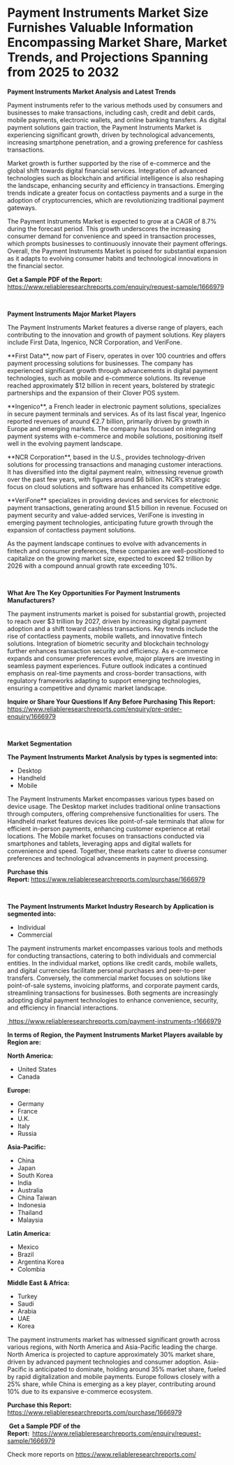 <p><h1>Payment Instruments Market Size Furnishes Valuable Information Encompassing Market Share, Market Trends, and Projections Spanning from 2025 to 2032</h1></p><p><strong>Payment Instruments Market Analysis and Latest Trends</strong></p>
<p><p>Payment instruments refer to the various methods used by consumers and businesses to make transactions, including cash, credit and debit cards, mobile payments, electronic wallets, and online banking transfers. As digital payment solutions gain traction, the Payment Instruments Market is experiencing significant growth, driven by technological advancements, increasing smartphone penetration, and a growing preference for cashless transactions.</p><p>Market growth is further supported by the rise of e-commerce and the global shift towards digital financial services. Integration of advanced technologies such as blockchain and artificial intelligence is also reshaping the landscape, enhancing security and efficiency in transactions. Emerging trends indicate a greater focus on contactless payments and a surge in the adoption of cryptocurrencies, which are revolutionizing traditional payment gateways.</p><p>The Payment Instruments Market is expected to grow at a CAGR of 8.7% during the forecast period. This growth underscores the increasing consumer demand for convenience and speed in transaction processes, which prompts businesses to continuously innovate their payment offerings. Overall, the Payment Instruments Market is poised for substantial expansion as it adapts to evolving consumer habits and technological innovations in the financial sector.</p></p>
<p><strong>Get a Sample PDF of the Report:&nbsp;</strong> <a href="https://www.reliableresearchreports.com/enquiry/request-sample/1666979?utm_campaign=3063&utm_medium=2&utm_source=Github&utm_content=ia&utm_term=06032025&utm_id=payment-instruments">https://www.reliableresearchreports.com/enquiry/request-sample/1666979</a></p>
<p>&nbsp;</p>
<p><strong>Payment Instruments Major Market Players</strong></p>
<p><p>The Payment Instruments Market features a diverse range of players, each contributing to the innovation and growth of payment solutions. Key players include First Data, Ingenico, NCR Corporation, and VeriFone.</p><p>**First Data**, now part of Fiserv, operates in over 100 countries and offers payment processing solutions for businesses. The company has experienced significant growth through advancements in digital payment technologies, such as mobile and e-commerce solutions. Its revenue reached approximately $12 billion in recent years, bolstered by strategic partnerships and the expansion of their Clover POS system.</p><p>**Ingenico**, a French leader in electronic payment solutions, specializes in secure payment terminals and services. As of its last fiscal year, Ingenico reported revenues of around €2.7 billion, primarily driven by growth in Europe and emerging markets. The company has focused on integrating payment systems with e-commerce and mobile solutions, positioning itself well in the evolving payment landscape.</p><p>**NCR Corporation**, based in the U.S., provides technology-driven solutions for processing transactions and managing customer interactions. It has diversified into the digital payment realm, witnessing revenue growth over the past few years, with figures around $6 billion. NCR’s strategic focus on cloud solutions and software has enhanced its competitive edge.</p><p>**VeriFone** specializes in providing devices and services for electronic payment transactions, generating around $1.5 billion in revenue. Focused on payment security and value-added services, VeriFone is investing in emerging payment technologies, anticipating future growth through the expansion of contactless payment solutions.</p><p>As the payment landscape continues to evolve with advancements in fintech and consumer preferences, these companies are well-positioned to capitalize on the growing market size, expected to exceed $2 trillion by 2026 with a compound annual growth rate exceeding 10%.</p></p>
<p>&nbsp;</p>
<p><strong>What Are The Key Opportunities For Payment Instruments Manufacturers?</strong></p>
<p><p>The payment instruments market is poised for substantial growth, projected to reach over $3 trillion by 2027, driven by increasing digital payment adoption and a shift toward cashless transactions. Key trends include the rise of contactless payments, mobile wallets, and innovative fintech solutions. Integration of biometric security and blockchain technology further enhances transaction security and efficiency. As e-commerce expands and consumer preferences evolve, major players are investing in seamless payment experiences. Future outlook indicates a continued emphasis on real-time payments and cross-border transactions, with regulatory frameworks adapting to support emerging technologies, ensuring a competitive and dynamic market landscape.</p></p>
<p><strong>Inquire or Share Your Questions If Any Before Purchasing This Report:</strong> <a href="https://www.reliableresearchreports.com/enquiry/pre-order-enquiry/1666979?utm_campaign=3063&utm_medium=2&utm_source=Github&utm_content=ia&utm_term=06032025&utm_id=payment-instruments">https://www.reliableresearchreports.com/enquiry/pre-order-enquiry/1666979</a></p>
<p>&nbsp;</p>
<p><strong>Market Segmentation</strong></p>
<p><strong>The Payment Instruments Market Analysis by types is segmented into:</strong></p>
<p><ul><li>Desktop</li><li>Handheld</li><li>Mobile</li></ul></p>
<p><p>The Payment Instruments Market encompasses various types based on device usage. The Desktop market includes traditional online transactions through computers, offering comprehensive functionalities for users. The Handheld market features devices like point-of-sale terminals that allow for efficient in-person payments, enhancing customer experience at retail locations. The Mobile market focuses on transactions conducted via smartphones and tablets, leveraging apps and digital wallets for convenience and speed. Together, these markets cater to diverse consumer preferences and technological advancements in payment processing.</p></p>
<p><strong>Purchase this Report:&nbsp;</strong><a href="https://www.reliableresearchreports.com/purchase/1666979?utm_campaign=3063&utm_medium=2&utm_source=Github&utm_content=ia&utm_term=06032025&utm_id=payment-instruments">https://www.reliableresearchreports.com/purchase/1666979</a></p>
<p>&nbsp;</p>
<p><strong>The Payment Instruments Market Industry Research by Application is segmented into:</strong></p>
<p><ul><li>Individual</li><li>Commercial</li></ul></p>
<p><p>The payment instruments market encompasses various tools and methods for conducting transactions, catering to both individuals and commercial entities. In the individual market, options like credit cards, mobile wallets, and digital currencies facilitate personal purchases and peer-to-peer transfers. Conversely, the commercial market focuses on solutions like point-of-sale systems, invoicing platforms, and corporate payment cards, streamlining transactions for businesses. Both segments are increasingly adopting digital payment technologies to enhance convenience, security, and efficiency in financial interactions.</p></p>
<p><a href="https://www.reliableresearchreports.com/payment-instruments-r1666979?utm_campaign=3063&utm_medium=2&utm_source=Github&utm_content=ia&utm_term=06032025&utm_id=payment-instruments">&nbsp;https://www.reliableresearchreports.com/payment-instruments-r1666979</a></p>
<p><strong>In terms of Region, the Payment Instruments Market Players available by Region are:</strong></p>
<p>
    <p> <strong> North America: </strong>
        <ul>
            <li>United States</li>
            <li>Canada</li>
        </ul>
        </p> 
    <p> <strong> Europe: </strong>
        <ul>
            <li>Germany</li>
            <li>France</li>
            <li>U.K.</li>
            <li>Italy</li>
            <li>Russia</li>
        </ul>
        </p> 
    <p> <strong> Asia-Pacific: </strong>
        <ul>
            <li>China</li>
            <li>Japan</li>
            <li>South Korea</li>
            <li>India</li>
            <li>Australia</li>
            <li>China Taiwan</li>
            <li>Indonesia</li>
            <li>Thailand</li>
            <li>Malaysia</li>
        </ul>
        </p> 
    <p> <strong> Latin America: </strong>
        <ul>
            <li>Mexico</li>
            <li>Brazil</li>
            <li>Argentina Korea</li>
            <li>Colombia</li>
        </ul>
        </p> 
    <p> <strong> Middle East & Africa: </strong>
        <ul>
            <li>Turkey</li>
            <li>Saudi</li>
            <li>Arabia</li>
            <li>UAE</li>
            <li>Korea</li>
        </ul>
    </p>
    </p>
<p><p>The payment instruments market has witnessed significant growth across various regions, with North America and Asia-Pacific leading the charge. North America is projected to capture approximately 30% market share, driven by advanced payment technologies and consumer adoption. Asia-Pacific is anticipated to dominate, holding around 35% market share, fueled by rapid digitalization and mobile payments. Europe follows closely with a 25% share, while China is emerging as a key player, contributing around 10% due to its expansive e-commerce ecosystem.</p></p>
<p><strong>Purchase this Report: </strong><a href="https://www.reliableresearchreports.com/purchase/1666979?utm_campaign=3063&utm_medium=2&utm_source=Github&utm_content=ia&utm_term=06032025&utm_id=payment-instruments">https://www.reliableresearchreports.com/purchase/1666979</a></p>
<p>&nbsp;<strong>Get a Sample PDF of the Report:&nbsp;&nbsp;</strong><a href="https://www.reliableresearchreports.com/enquiry/request-sample/1666979?utm_campaign=3063&utm_medium=2&utm_source=Github&utm_content=ia&utm_term=06032025&utm_id=payment-instruments">https://www.reliableresearchreports.com/enquiry/request-sample/1666979</a></p>
<p><strong></strong></p>
<p>Check more reports on <a href="https://www.reliableresearchreports.com/?utm_campaign=3063&utm_medium=2&utm_source=Github&utm_content=ia&utm_term=06032025&utm_id=payment-instruments">https://www.reliableresearchreports.com/</a></p>